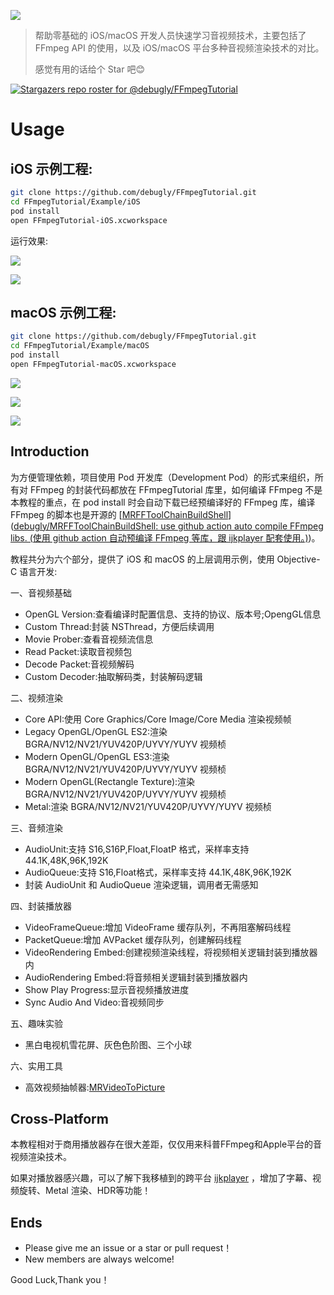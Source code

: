 [![](md/imgs/ffmpeg.png)](https://ffmpeg.org/) 

> 帮助零基础的 iOS/macOS 开发人员快速学习音视频技术，主要包括了 FFmpeg API 的使用，以及 iOS/macOS 平台多种音视频渲染技术的对比。 
> 
> 感觉有用的话给个 Star 吧😊

[![Stargazers repo roster for @debugly/FFmpegTutorial](https://reporoster.com/stars/debugly/FFmpegTutorial)](https://github.com/debugly/FFmpegTutorial/stargazers)

# Usage

## iOS 示例工程:

```bash
git clone https://github.com/debugly/FFmpegTutorial.git
cd FFmpegTutorial/Example/iOS
pod install
open FFmpegTutorial-iOS.xcworkspace
```

运行效果:

![](md/imgs/ios-snapshot-1.png)

![](md/imgs/ios-snapshot-2.png)

## macOS 示例工程:

```bash
git clone https://github.com/debugly/FFmpegTutorial.git
cd FFmpegTutorial/Example/macOS
pod install
open FFmpegTutorial-macOS.xcworkspace
```

![](md/imgs/macos-snapshot-1.png)

![](md/imgs/macos-snapshot-2.png)

![](md/imgs/macos-snapshot-3.png)

## Introduction

为方便管理依赖，项目使用 Pod 开发库（Development Pod）的形式来组织，所有对 FFmpeg 的封装代码都放在 FFmpegTutorial 库里，如何编译 FFmpeg 不是本教程的重点，在 pod install 时会自动下载已经预编译好的 FFmpeg 库，编译 FFmpeg 的脚本也是开源的 [[MRFFToolChainBuildShell](https://github.com/debugly/MRFFToolChainBuildShell)]([debugly/MRFFToolChainBuildShell: use github action auto compile FFmpeg libs. (使用 github action 自动预编译 FFmpeg 等库，跟 ijkplayer 配套使用。)](https://github.com/debugly/MRFFToolChainBuildShell))。

教程共分为六个部分，提供了 iOS 和 macOS 的上层调用示例，使用 Objective-C 语言开发:

一、音视频基础

- OpenGL Version:查看编译时配置信息、支持的协议、版本号;OpengGL信息
- Custom Thread:封装 NSThread，方便后续调用
- Movie Prober:查看音视频流信息
- Read Packet:读取音视频包
- Decode Packet:音视频解码
- Custom Decoder:抽取解码类，封装解码逻辑

二、视频渲染

- Core API:使用 Core Graphics/Core Image/Core Media 渲染视频帧
- Legacy OpenGL/OpenGL ES2:渲染 BGRA/NV12/NV21/YUV420P/UYVY/YUYV 视频桢
- Modern OpenGL/OpenGL ES3:渲染 BGRA/NV12/NV21/YUV420P/UYVY/YUYV 视频桢
- Modern OpenGL(Rectangle Texture):渲染 BGRA/NV12/NV21/YUV420P/UYVY/YUYV 视频桢
- Metal:渲染 BGRA/NV12/NV21/YUV420P/UYVY/YUYV 视频桢

三、音频渲染

- AudioUnit:支持 S16,S16P,Float,FloatP 格式，采样率支持 44.1K,48K,96K,192K
- AudioQueue:支持 S16,Float格式，采样率支持 44.1K,48K,96K,192K
- 封装 AudioUnit 和 AudioQueue 渲染逻辑，调用者无需感知

四、封装播放器

- VideoFrameQueue:增加 VideoFrame 缓存队列，不再阻塞解码线程
- PacketQueue:增加 AVPacket 缓存队列，创建解码线程
- VideoRendering Embed:创建视频渲染线程，将视频相关逻辑封装到播放器内
- AudioRendering Embed:将音频相关逻辑封装到播放器内
- Show Play Progress:显示音视频播放进度
- Sync Audio And Video:音视频同步

五、趣味实验

- 黑白电视机雪花屏、灰色色阶图、三个小球

六、实用工具

- 高效视频抽帧器:[MRVideoToPicture](https://github.com/debugly/MRVideoToPicture)

## Cross-Platform

本教程相对于商用播放器存在很大差距，仅仅用来科普FFmpeg和Apple平台的音视频渲染技术。

如果对播放器感兴趣，可以了解下我移植到的跨平台 [ijkplayer](https://github.com/debugly/ijkplayer) ，增加了字幕、视频旋转、Metal 渲染、HDR等功能！

## Ends

- Please give me an issue or a star or pull request！
- New members are always welcome!

Good Luck,Thank you！
